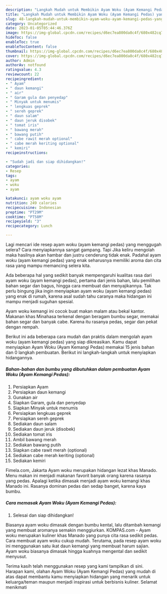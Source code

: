 ```yaml
---
description: "Langkah Mudah untuk Membikin Ayam Woku (Ayam Kemangi Pedas) yang Sempurna"
title: "Langkah Mudah untuk Membikin Ayam Woku (Ayam Kemangi Pedas) yang Sempurna"
slug: 48-langkah-mudah-untuk-membikin-ayam-woku-ayam-kemangi-pedas-yang-sempurna
category: Uncategorized
date: 2023-01-05T05:44:46.376Z
image: https://img-global.cpcdn.com/recipes/d6ec7ea800da8c4f/680x482cq70/ayam-woku-ayam-kemangi-pedas-foto-resep-utama.jpg
hideToc: false
enableToc: true
enableTocContent: false
thumbnail: https://img-global.cpcdn.com/recipes/d6ec7ea800da8c4f/680x482cq70/ayam-woku-ayam-kemangi-pedas-foto-resep-utama.jpg
cover: https://img-global.cpcdn.com/recipes/d6ec7ea800da8c4f/680x482cq70/ayam-woku-ayam-kemangi-pedas-foto-resep-utama.jpg
author: Admin
authorAv: notfound
ratingvalue: 4.3
reviewcount: 22
recipeingredient:
- " Ayam"
- " daun kemangi"
- " air"
- " Garam gula dan penyedap"
- " Minyak untuk menumis"
- " lengkuas geprek"
- " sereh geprek"
- " daun salam"
- " daun jeruk disobek"
- " tomat iris"
- " bawang merah"
- " bawang putih"
- " cabe rawit merah optional"
- " cabe merah keriting optional"
- " kemiri"
recipeinstructions:

- "Sudah jadi dan siap dihidangkan!"
categories:
- Resep
tags:
- ayam
- woku
- ayam

katakunci: ayam woku ayam 
nutrition: 249 calories
recipecuisine: Indonesian
preptime: "PT29M"
cooktime: "PT58M"
recipeyield: "3"
recipecategory: Lunch

---
```



Lagi mencari ide resep ayam woku (ayam kemangi pedas) yang menggugah selera? Cara menyiapkannya sangat gampang. Tapi Jika keliru mengolah maka hasilnya akan hambar dan justru cenderung tidak enak. Padahal ayam woku (ayam kemangi pedas) yang enak seharusnya memiliki aroma dan cita rasa yang mampu memancing selera kita.


Ada beberapa hal yang sedikit banyak mempengaruhi kualitas rasa dari ayam woku (ayam kemangi pedas), pertama dari jenis bahan, lalu pemilihan bahan segar dan bagus, hingga cara membuat dan menyajikannya. Tak perlu bingung jika ingin menyiapkan ayam woku (ayam kemangi pedas) yang enak di rumah, karena asal sudah tahu caranya maka hidangan ini mampu menjadi suguhan spesial.

Ayam woku kemangi ini cocok buat makan malam atau bekal kantor. Makanan khas Minahasa terkenal dengan beragam bumbu segar, memakai bahan segar dan banyak cabe. Karena itu rasanya pedas, segar dan pekat dengan rempah.


Berikut ini ada beberapa cara mudah dan praktis dalam mengolah ayam woku (ayam kemangi pedas) yang siap dikreasikan. Kamu dapat menyiapkan Ayam Woku (Ayam Kemangi Pedas) memakai 15 jenis bahan dan 0 langkah pembuatan. Berikut ini langkah-langkah untuk menyiapkan hidangannya.

<!--inarticleads1-->

##### Bahan-bahan dan bumbu yang dibutuhkan dalam pembuatan Ayam Woku (Ayam Kemangi Pedas):

1. Persiapkan  Ayam
1. Persiapkan  daun kemangi
1. Gunakan  air
1. Siapkan  Garam, gula dan penyedap
1. Siapkan  Minyak untuk menumis
1. Persiapkan  lengkuas geprek
1. Persiapkan  sereh geprek
1. Sediakan  daun salam
1. Sediakan  daun jeruk (disobek)
1. Sediakan  tomat iris
1. Ambil  bawang merah
1. Sediakan  bawang putih
1. Siapkan  cabe rawit merah (optional)
1. Sediakan  cabe merah keriting (optional)
1. Sediakan  kemiri


Fimela.com, Jakarta Ayam woku merupakan hidangan lezat khas Manado. Menu makan ini menjadi makanan favorit banyak orang karena rasanya yang pedas. Apalagi ketika dimasak menjadi ayam woku kemangi khas Manado ini. Rasanya dominan pedas dan sedap banget, karena kaya bumbu. 

<!--inarticleads2-->

##### Cara memasak Ayam Woku (Ayam Kemangi Pedas):


1. Selesai dan siap dihidangkan!

Biasanya ayam woku dimasak dengan bumbu kental, lalu ditambah kemangi yang membuat aromanya semakin menggiurkan. KOMPAS.com - Ayam woku merupakan kuliner khas Manado yang punya cita rasa sedikit pedas. Cara membuat ayam woku cukup mudah. Terutama, pada resep ayam woku ini menggunakan satu ikat daun kemangi yang membuat harum sajian. Ayam woku biasanya dimasak hingga kuahnya mengental dan sedikit menyusut. 

Terima kasih telah menggunakan resep yang kami tampilkan di sini. Harapan kami, olahan Ayam Woku (Ayam Kemangi Pedas) yang mudah di atas dapat membantu kamu menyiapkan hidangan yang menarik untuk keluarga/teman maupun menjadi inspirasi untuk berbisnis kuliner. Selamat menikmati
